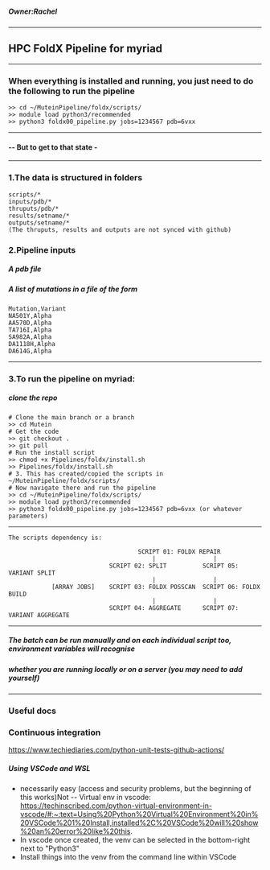 ##### Owner:Rachel
--------------------------------------------------------------------------
## HPC FoldX Pipeline for myriad
--------------------------------------------------------------------------
### When everything is installed and running, you just need to do the following to run the pipeline
```
>> cd ~/MuteinPipeline/foldx/scripts/
>> module load python3/recommended
>> python3 foldx00_pipeline.py jobs=1234567 pdb=6vxx  
```
--------------------------------------------------------------------------
#### -- But to get to that state - 
--------------------------------------------------------------------------
### 1.The data is structured in folders
```
scripts/*
inputs/pdb/*
thruputs/pdb/*
results/setname/*
outputs/setname/*
(The thruputs, results and outputs are not synced with github)
```
### 2.Pipeline inputs
##### A pdb file
##### A list of mutations in a file of the form
```
Mutation,Variant
NA501Y,Alpha
AA570D,Alpha
TA716I,Alpha
SA982A,Alpha
DA1118H,Alpha
DA614G,Alpha
```
--------------------------------------------------------------------------
### 3.To run the pipeline on myriad:
##### clone the repo
```
# Clone the main branch or a branch
>> cd Mutein
# Get the code
>> git checkout .
>> git pull
# Run the install script
>> chmod +x Pipelines/foldx/install.sh
>> Pipelines/foldx/install.sh
# 3. This has created/copied the scripts in ~/MuteinPipeline/foldx/scripts/
# Now navigate there and run the pipeline
>> cd ~/MuteinPipeline/foldx/scripts/
>> module load python3/recommended
>> python3 foldx00_pipeline.py jobs=1234567 pdb=6vxx (or whatever parameters)

```
-----------------------------------------------------------------------
```
The scripts dependency is:

                                    SCRIPT 01: FOLDX REPAIR
                                        |                |
                            SCRIPT 02: SPLIT          SCRIPT 05: VARIANT SPLIT
                                        |                |
            [ARRAY JOBS]    SCRIPT 03: FOLDX POSSCAN  SCRIPT 06: FOLDX BUILD
                                        |                |
                            SCRIPT 04: AGGREGATE      SCRIPT 07: VARIANT AGGREGATE
 ```
-----------------------------------------------------------------------
##### The batch can be run manually and on each individual script too, environment variables will recognise
##### whether you are running locally or on a server (you may need to add yourself)
-------------------------------------------------------------------------------------------------
### Useful docs
### Continuous integration
https://www.techiediaries.com/python-unit-tests-github-actions/

##### Using VSCode and WSL
- necessarily easy (access and security problems, but the beginning of this works)Not
-- Virtual env in vscode: https://techinscribed.com/python-virtual-environment-in-vscode/#:~:text=Using%20Python%20Virtual%20Environment%20in%20VSCode%201%20Install,installed%2C%20VSCode%20will%20show%20an%20error%20like%20this.
- In vscode once created, the venv can be selected in the bottom-right next to "Python3"
- Install things into the venv from the command line within VSCode 





